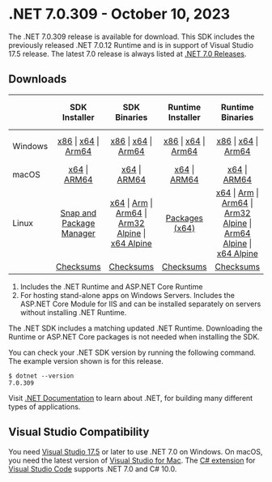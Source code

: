 # .NET 7.0.309 - October 10, 2023

The .NET 7.0.309 release is available for download. This SDK includes the previously released .NET 7.0.12 Runtime and is in support of Visual Studio 17.5 release. The latest 7.0 release is always listed at [.NET 7.0 Releases](../README.md).

## Downloads

|           | SDK Installer                        | SDK Binaries                 | Runtime Installer                                        | Runtime Binaries                                 | ASP.NET Core Runtime           |Windows Desktop Runtime          |
| --------- | :------------------------------------------:     | :----------------------:                 | :---------------------------:                            | :-------------------------:                      | :-----------------:            | :-----------------:            |
| Windows   | [x86][dotnet-sdk-win-x86.exe] \| [x64][dotnet-sdk-win-x64.exe] \| [Arm64][dotnet-sdk-win-arm64.exe] | [x86][dotnet-sdk-win-x86.zip] \| [x64][dotnet-sdk-win-x64.zip] \|  [Arm64][dotnet-sdk-win-arm64.zip] | [x86][dotnet-runtime-win-x86.exe] \| [x64][dotnet-runtime-win-x64.exe] \| [Arm64][dotnet-runtime-win-arm64.exe] | [x86][dotnet-runtime-win-x86.zip] \| [x64][dotnet-runtime-win-x64.zip] \| [Arm64][dotnet-runtime-win-arm64.zip] | [x86][aspnetcore-runtime-win-x86.exe] \| [x64][aspnetcore-runtime-win-x64.exe] \|; [Hosting Bundle][dotnet-hosting-win.exe] | [x86][windowsdesktop-runtime-win-x86.exe] \| [x64][windowsdesktop-runtime-win-x64.exe] \| [Arm64][windowsdesktop-runtime-win-arm64.exe] |
| macOS     | [x64][dotnet-sdk-osx-x64.pkg] \| [ARM64][dotnet-sdk-osx-arm64.pkg] | [x64][dotnet-sdk-osx-x64.tar.gz] \| [ARM64][dotnet-sdk-osx-arm64.tar.gz]  | [x64][dotnet-runtime-osx-x64.pkg] \| [ARM64][dotnet-runtime-osx-arm64.pkg] | [x64][dotnet-runtime-osx-x64.tar.gz] \| [ARM64][dotnet-runtime-osx-arm64.tar.gz]| [x64][aspnetcore-runtime-osx-x64.tar.gz] \| [ARM64][aspnetcore-runtime-osx-arm64.tar.gz] | - |
| Linux     |  [Snap and Package Manager](../install-linux.md)  | [x64][dotnet-sdk-linux-x64.tar.gz] \| [Arm][dotnet-sdk-linux-arm.tar.gz]  \| [Arm64][dotnet-sdk-linux-arm64.tar.gz] \| [Arm32 Alpine][dotnet-sdk-linux-musl-arm.tar.gz]  \| [x64 Alpine][dotnet-sdk-linux-musl-x64.tar.gz] | [Packages (x64)][linux-packages] | [x64][dotnet-runtime-linux-x64.tar.gz] \| [Arm][dotnet-runtime-linux-arm.tar.gz] \| [Arm64][dotnet-runtime-linux-arm64.tar.gz] \| [Arm32 Alpine][dotnet-runtime-linux-musl-arm.tar.gz] \| [Arm64 Alpine][dotnet-runtime-linux-musl-arm64.tar.gz] \| [x64 Alpine][dotnet-runtime-linux-musl-x64.tar.gz]  | [x64][aspnetcore-runtime-linux-x64.tar.gz]  \| [Arm][aspnetcore-runtime-linux-arm.tar.gz] \| [Arm64][aspnetcore-runtime-linux-arm64.tar.gz] \| [x64 Alpine][aspnetcore-runtime-linux-musl-x64.tar.gz] | - |
|  | [Checksums][checksums-sdk]                             | [Checksums][checksums-sdk]                                      | [Checksums][checksums-runtime]                             | [Checksums][checksums-runtime]  | [Checksums][checksums-runtime]  | [Checksums][checksums-runtime] |

1. Includes the .NET Runtime and ASP.NET Core Runtime
2. For hosting stand-alone apps on Windows Servers. Includes the ASP.NET Core Module for IIS and can be installed separately on servers without installing .NET Runtime.

The .NET SDK includes a matching updated .NET Runtime. Downloading the Runtime or ASP.NET Core packages is not needed when installing the SDK.

You can check your .NET SDK version by running the following command. The example version shown is for this release.

```console
$ dotnet --version
7.0.309
```

Visit [.NET Documentation](https://learn.microsoft.com/dotnet/) to learn about .NET, for building many different types of applications.

## Visual Studio Compatibility

You need [Visual Studio 17.5](https://visualstudio.microsoft.com) or later to use .NET 7.0 on Windows. On macOS, you need the latest version of [Visual Studio for Mac](https://visualstudio.microsoft.com/vs/mac/). The [C# extension](https://code.visualstudio.com/docs/languages/dotnet) for [Visual Studio Code](https://code.visualstudio.com/) supports .NET 7.0 and C# 10.0.

[checksums-runtime]: https://builds.dotnet.microsoft.com/dotnet/checksums/7.0.12-sha.txt
[checksums-sdk]: https://builds.dotnet.microsoft.com/dotnet/checksums/7.0.12-sha.txt

[linux-packages]: ../install-linux.md

[//]: # ( Runtime 7.0.12)
[dotnet-runtime-linux-arm.tar.gz]: https://download.visualstudio.microsoft.com/download/pr/2243faea-91fe-44e8-b651-65f3a16bbc5b/749cb03f8c44a8010abc46c724bae315/dotnet-runtime-7.0.12-linux-arm.tar.gz
[dotnet-runtime-linux-arm64.tar.gz]: https://download.visualstudio.microsoft.com/download/pr/46fbe630-5b1f-49f6-a0fc-2fc88e35fa36/c32eac7749cf35e45e8e551e37a82c39/dotnet-runtime-7.0.12-linux-arm64.tar.gz
[dotnet-runtime-linux-musl-arm.tar.gz]: https://download.visualstudio.microsoft.com/download/pr/7384d908-c25c-47ee-ab8e-fa38752430fa/4ebe0e95c8273abaf8daa827dcbded0b/dotnet-runtime-7.0.12-linux-musl-arm.tar.gz
[dotnet-runtime-linux-musl-arm64.tar.gz]: https://download.visualstudio.microsoft.com/download/pr/e7e99b6d-8ac5-4dde-92a0-c0f18f4f0a68/8859b85ae7834ea8e06da6390c90116f/dotnet-runtime-7.0.12-linux-musl-arm64.tar.gz
[dotnet-runtime-linux-musl-x64.tar.gz]: https://download.visualstudio.microsoft.com/download/pr/155e35e1-fb3f-4785-be99-e564dc4fbe5f/5593a46b76257f8ea67b7469f99f6ccd/dotnet-runtime-7.0.12-linux-musl-x64.tar.gz
[dotnet-runtime-linux-x64.tar.gz]: https://download.visualstudio.microsoft.com/download/pr/47a663ab-0c5f-4502-9ea1-93c27df8f9ed/5ee65ca13eb40220631dab82a27972d8/dotnet-runtime-7.0.12-linux-x64.tar.gz
[dotnet-runtime-osx-arm64.pkg]: https://download.visualstudio.microsoft.com/download/pr/61df6fff-44b9-444a-b5b4-d412e9713ce7/01755aba0fc7c186f9021568b3d1def1/dotnet-runtime-7.0.12-osx-arm64.pkg
[dotnet-runtime-osx-arm64.tar.gz]: https://download.visualstudio.microsoft.com/download/pr/a7524dce-1699-492b-a98e-3930e27978bd/fd898ab7c7cfe81598270f945ff7e72a/dotnet-runtime-7.0.12-osx-arm64.tar.gz
[dotnet-runtime-osx-x64.pkg]: https://download.visualstudio.microsoft.com/download/pr/35a9cf57-4819-40f7-a61b-14ee493e1e08/62997cd09ff7679b81eb3e6f971ce078/dotnet-runtime-7.0.12-osx-x64.pkg
[dotnet-runtime-osx-x64.tar.gz]: https://download.visualstudio.microsoft.com/download/pr/5a3eed2a-4c5f-4c05-9ef5-4b59de889a9e/4a577fd9e4b278dfebc16d901691b90f/dotnet-runtime-7.0.12-osx-x64.tar.gz
[dotnet-runtime-win-arm64.exe]: https://download.visualstudio.microsoft.com/download/pr/d48e097c-baa4-4679-ad6b-5666770def6c/5613f0d6ea2f1bedd356c3b4365a7894/dotnet-runtime-7.0.12-win-arm64.exe
[dotnet-runtime-win-arm64.zip]: https://download.visualstudio.microsoft.com/download/pr/1b15c24a-42a7-46cd-b5ac-a4d6d89763a7/c8b6a47ca88ea4caf0d7aea2435be2a6/dotnet-runtime-7.0.12-win-arm64.zip
[dotnet-runtime-win-x64.exe]: https://download.visualstudio.microsoft.com/download/pr/1d1b78d3-b079-4b47-9b17-f3def75babad/6a66a2c9ad5ee028ae35dd8d6a3add1a/dotnet-runtime-7.0.12-win-x64.exe
[dotnet-runtime-win-x64.zip]: https://download.visualstudio.microsoft.com/download/pr/6d97a102-c4f3-4183-91d7-d810e96e73a1/272349ea2adf0145d9364e2c12bd23a4/dotnet-runtime-7.0.12-win-x64.zip
[dotnet-runtime-win-x86.exe]: https://download.visualstudio.microsoft.com/download/pr/fc5aab43-a18e-4cdc-bdaf-a26a09bfdac2/d7ccd0e3180d0bcf5700ea77cadb409d/dotnet-runtime-7.0.12-win-x86.exe
[dotnet-runtime-win-x86.zip]: https://download.visualstudio.microsoft.com/download/pr/e6be672b-53a9-4050-9b55-53f74a55523c/b59ab5af9be85681cf415865a159624f/dotnet-runtime-7.0.12-win-x86.zip

[//]: # ( WindowsDesktop 7.0.12)
[windowsdesktop-runtime-win-arm64.exe]: https://download.visualstudio.microsoft.com/download/pr/87be2c02-a0ca-4154-9c29-a33c30ff3ed3/0a6910c08704c50dc4fc059fe35eab0c/windowsdesktop-runtime-7.0.12-win-arm64.exe
[windowsdesktop-runtime-win-x64.exe]: https://download.visualstudio.microsoft.com/download/pr/f9ea536d-8e1f-4247-88b8-e79e33fa0873/c06e39f73a3bb1ec8833bb1cde98fce3/windowsdesktop-runtime-7.0.12-win-x64.exe
[windowsdesktop-runtime-win-x86.exe]: https://download.visualstudio.microsoft.com/download/pr/7e606599-560e-47c9-9ff1-60af4beaffb5/377fdff249559470cf483880f16acaf0/windowsdesktop-runtime-7.0.12-win-x86.exe

[//]: # ( ASP 7.0.12)
[aspnetcore-runtime-linux-arm.tar.gz]: https://download.visualstudio.microsoft.com/download/pr/069c33a1-af95-41fa-b9e9-1c66abd2b76e/ce69a7fecec81bd01d45bbaf56c219ea/aspnetcore-runtime-7.0.12-linux-arm.tar.gz
[aspnetcore-runtime-linux-arm64.tar.gz]: https://download.visualstudio.microsoft.com/download/pr/a7ca30b0-2530-4afb-a401-a8079f336109/dc0db7f73a502a423728f9fc78e55557/aspnetcore-runtime-7.0.12-linux-arm64.tar.gz
[aspnetcore-runtime-linux-musl-x64.tar.gz]: https://download.visualstudio.microsoft.com/download/pr/7bcf35c1-c090-4a2b-b0bc-2321a7de3417/eb6c61f1188a5228dcfa9760a22b9890/aspnetcore-runtime-7.0.12-linux-musl-x64.tar.gz
[aspnetcore-runtime-linux-x64.tar.gz]: https://download.visualstudio.microsoft.com/download/pr/65f1f116-4a94-42fc-b3da-5f9441a6d6e0/a55cd567c5433ce7f2c0dd956cb0cfe7/aspnetcore-runtime-7.0.12-linux-x64.tar.gz
[aspnetcore-runtime-osx-arm64.tar.gz]: https://download.visualstudio.microsoft.com/download/pr/df5fe306-ea3d-4b47-bd19-a79956cac99c/90e6c97e896c5832732b830d62e36d3d/aspnetcore-runtime-7.0.12-osx-arm64.tar.gz
[aspnetcore-runtime-osx-x64.tar.gz]: https://download.visualstudio.microsoft.com/download/pr/12f4463f-7e49-4b92-88ef-6acdcc144c6e/6feae722f21f12995c35aec428170bae/aspnetcore-runtime-7.0.12-osx-x64.tar.gz
[aspnetcore-runtime-win-x64.exe]: https://download.visualstudio.microsoft.com/download/pr/9478b711-8d41-4d1c-a95f-b9141c9c5785/6ef110b4d71b4b8d6a16b4503c14ee82/aspnetcore-runtime-7.0.12-win-x64.exe
[aspnetcore-runtime-win-x86.exe]: https://download.visualstudio.microsoft.com/download/pr/801dd0ec-8140-4c68-b2d9-676ea0777b50/2257a164f7ad451a8f00fb3d53999673/aspnetcore-runtime-7.0.12-win-x86.exe
[dotnet-hosting-win.exe]: https://download.visualstudio.microsoft.com/download/pr/723dac98-2f86-4efa-a67d-90b7f88d1a78/325c7069d70a1b23dd1a1545930ac251/dotnet-hosting-7.0.12-win.exe

[//]: # ( SDK 7.0.309)
[dotnet-sdk-linux-arm.tar.gz]: https://download.visualstudio.microsoft.com/download/pr/8cfd7d80-e8bd-4d15-878f-20354a9731cc/0f017b294afff7ccb9ee89197290a6bd/dotnet-sdk-7.0.309-linux-arm.tar.gz
[dotnet-sdk-linux-arm64.tar.gz]: https://download.visualstudio.microsoft.com/download/pr/c8558496-4e5a-4569-bf66-035f7dae88df/7a84ef8d05d7575ed680c59ec8813285/dotnet-sdk-7.0.309-linux-arm64.tar.gz
[dotnet-sdk-linux-musl-arm.tar.gz]: https://download.visualstudio.microsoft.com/download/pr/813deb87-0745-4e7b-b96d-36379093d422/c434091340467806d14b0b2fdf8f70fd/dotnet-sdk-7.0.309-linux-musl-arm.tar.gz
[dotnet-sdk-linux-musl-x64.tar.gz]: https://download.visualstudio.microsoft.com/download/pr/d8c19aa4-bb33-4358-9457-adc9aa075979/884d75fb41e1dcd8f85a8e547e5c1b25/dotnet-sdk-7.0.309-linux-musl-x64.tar.gz
[dotnet-sdk-linux-x64.tar.gz]: https://download.visualstudio.microsoft.com/download/pr/1d44c67f-dcbf-49f3-a801-7770ac79bfef/1e4ffe66dfbf2d4ccc0f30c9fd872cbb/dotnet-sdk-7.0.309-linux-x64.tar.gz
[dotnet-sdk-osx-arm64.pkg]: https://download.visualstudio.microsoft.com/download/pr/98912906-08b3-424d-831c-dd9b5e34c0dc/7bdcd6bed2016828e42f78c0eba95f43/dotnet-sdk-7.0.309-osx-arm64.pkg
[dotnet-sdk-osx-arm64.tar.gz]: https://download.visualstudio.microsoft.com/download/pr/673ac390-e5d0-4beb-9d46-8af46913a8a3/0827c7216303688267bfc253e8ff876a/dotnet-sdk-7.0.309-osx-arm64.tar.gz
[dotnet-sdk-osx-x64.pkg]: https://download.visualstudio.microsoft.com/download/pr/1cedb270-21de-4228-97da-230a45f1b010/d811371820e7bbdf92f9da4723e3f1b7/dotnet-sdk-7.0.309-osx-x64.pkg
[dotnet-sdk-osx-x64.tar.gz]: https://download.visualstudio.microsoft.com/download/pr/8e9bbf10-e2c5-4926-a760-c0827ea971c9/8df9bab6b6c40dca8b17854bde2457a0/dotnet-sdk-7.0.309-osx-x64.tar.gz
[dotnet-sdk-win-arm64.exe]: https://download.visualstudio.microsoft.com/download/pr/355a787a-1a92-4de2-8155-3f4abfcb07ac/0fae6fc638944e41839db13d33a6e138/dotnet-sdk-7.0.309-win-arm64.exe
[dotnet-sdk-win-arm64.zip]: https://download.visualstudio.microsoft.com/download/pr/43716e86-ba1b-4b46-931c-cc8306c3129a/8ec2a43c783aefc72eb8f9ca410ba2b1/dotnet-sdk-7.0.309-win-arm64.zip
[dotnet-sdk-win-x64.exe]: https://download.visualstudio.microsoft.com/download/pr/63b8271a-d805-4fa1-bd25-c96ad78e54b3/2ca1d5f325b0cca92142972d1b800a15/dotnet-sdk-7.0.309-win-x64.exe
[dotnet-sdk-win-x64.zip]: https://download.visualstudio.microsoft.com/download/pr/797ac79e-c2ee-40bf-8ab3-c99fcdd68cf6/f469ad1737f321d9817be0ad7eb3233d/dotnet-sdk-7.0.309-win-x64.zip
[dotnet-sdk-win-x86.exe]: https://download.visualstudio.microsoft.com/download/pr/f3053c7d-9804-43a1-b553-aa4ccf4c61af/7a67a62a62c3195d8868fc4525445bf3/dotnet-sdk-7.0.309-win-x86.exe
[dotnet-sdk-win-x86.zip]: https://download.visualstudio.microsoft.com/download/pr/7ead8e38-4de4-41c1-86ed-6f277bb5b986/cc3ed4ee55619788d2cac66b6d519110/dotnet-sdk-7.0.309-win-x86.zip

